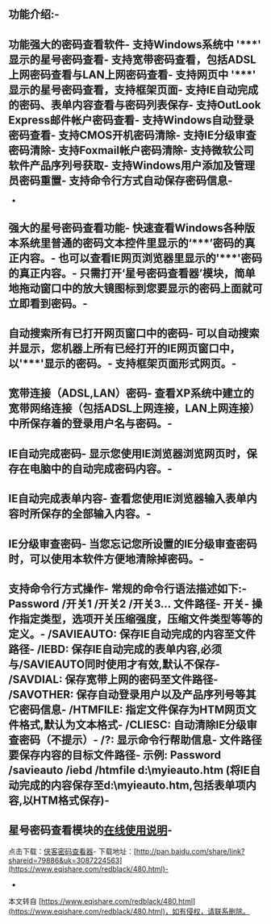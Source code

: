 功能介绍:-
-
功能强大的密码查看软件-
支持Windows系统中 '\*\*\*' 显示的星号密码查看-
支持宽带密码查看，包括ADSL上网密码查看与LAN上网密码查看-
支持网页中 '\*\*\*' 显示的星号密码查看，支持框架页面-
支持IE自动完成的密码、表单内容查看与密码列表保存-
支持OutLook Express邮件帐户密码查看-
支持Windows自动登录密码查看-
支持CMOS开机密码清除-
支持IE分级审查密码清除-
支持Foxmail帐户密码清除-
支持微软公司软件产品序列号获取-
支持Windows用户添加及管理员密码重置-
支持命令行方式自动保存密码信息-
-
-
强大的星号密码查看功能-
快速查看Windows各种版本系统里普通的密码文本控件里显示的‘\*\*\*’密码的真正内容。-
也可以查看IE网页浏览器里显示的'\*\*\*'密码的真正内容。-
只需打开‘星号密码查看器’模块，简单地拖动窗口中的放大镜图标到您要显示的密码上面就可立即看到密码。-
-
自动搜索所有已打开网页窗口中的密码-
可以自动搜索并显示，您机器上所有已经打开的IE网页窗口中，以'\*\*\*'显示的密码。-
支持框架页面形式网页。-
-
宽带连接（ADSL,LAN）密码-
查看XP系统中建立的宽带网络连接（包括ADSL上网连接，LAN上网连接）中所保存着的登录用户名与密码。-
-
IE自动完成密码-
显示您使用IE浏览器浏览网页时，保存在电脑中的自动完成密码内容。-
-
IE自动完成表单内容-
查看您使用IE浏览器输入表单内容时所保存的全部输入内容。-
-
IE分级审查密码-
当您忘记您所设置的IE分级审查密码时，可以使用本软件方便地清除掉密码。-
-
支持命令行方式操作-
常规的命令行语法描述如下:-
Password /开关1 /开关2 /开关3... 文件路径-
开关-
操作指定类型，选项开关压缩强度，压缩文件类型等等的定义。-
/SAVIEAUTO: 保存IE自动完成的内容至文件路径-
/IEBD: 保存IE自动完成的表单内容,必须与/SAVIEAUTO同时使用才有效,默认不保存-
/SAVDIAL: 保存宽带上网的密码至文件路径-
/SAVOTHER: 保存自动登录用户以及产品序列号等其它密码信息-
/HTMFILE: 指定文件保存为HTM网页文件格式,默认为文本格式-
/CLIESC: 自动清除IE分级审查密码（不提示）-
/?: 显示命令行帮助信息-
文件路径 要保存内容的目标文件路径-
示例: Password /savieauto /iebd /htmfile d:\\myieauto.htm (将IE自动完成的内容保存至d:\\myieauto.htm,包括表单项内容,以HTM格式保存)-
-
星号密码查看模块的[在线使用说明](http://www.ancisoft.com/password/viewpass/viewpass.htm)-
-
点击下载：[侠客密码查看器](http://www.ancisoft.com/file/xkvpsetup.rar,1)-
下载地址：[http://pan.baidu.com/share/link?shareid=79886&uk=3087224563](https://www.eqishare.com/redblack/480.html)-

-

本文转自 [https://www.eqishare.com/redblack/480.html](https://www.eqishare.com/redblack/480.html)，如有侵权，请联系删除。